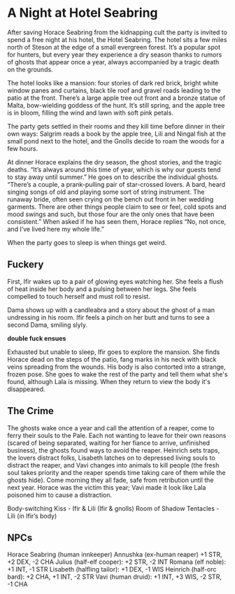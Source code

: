 # A Night at Hotel Seabring
After saving Horace Seabring from the kidnapping cult the party is invited to spend a free night at his hotel, the Hotel Seabring. The hotel sits a few miles north of Steson at the edge of a small evergreen forest. It’s a popular spot for hunters, but every year they experience a dry season thanks to rumors of ghosts that appear once a year, always accompanied by a tragic death on the grounds.

The hotel looks like a mansion: four stories of dark red brick, bright white window panes and curtains, black tile roof and gravel roads leading to the patio at the front. There’s a large apple tree out front and a bronze statue of Malta, bow-wielding goddess of the hunt. It’s still spring, and the apple tree is in bloom, filling the wind and lawn with soft pink petals.

The party gets settled in their rooms and they kill time before dinner in their own ways: Salgrim reads a book by the apple tree, Lili and Ningal fish at the small pond next to the hotel, and the Gnolls decide to roam the woods for a few hours.

At dinner Horace explains the dry season, the ghost stories, and the tragic deaths. “It’s always around this time of year, which is why our guests tend to stay away until summer.” He goes on to describe the individual ghosts. “There’s a couple, a prank-pulling pair of star-crossed lovers. A bard, heard singing songs of old and playing some sort of string instrument. The runaway bride, often seen crying on the bench out front in her wedding garments. There are other things people claim to see or feel, cold spots and mood swings and such, but those four are the only ones that have been consistent.” When asked if he has seen them, Horace replies “No, not once, and I’ve lived here my whole life.”

When the party goes to sleep is when things get weird.

## Fuckery
First, Ifir wakes up to a pair of glowing eyes watching her. She feels a flush of heat inside her body and a pulsing between her legs. She feels compelled to touch herself and must roll to resist.

Dama shows up with a candleabra and a story about the ghost of a man undressing in his room. Ifir feels a pinch on her butt and turns to see a second Dama, smiling slyly.

**double fuck ensues**

Exhausted but unable to sleep, Ifir goes to explore the mansion. She finds Horace dead on the steps of the patio, fang marks in his neck with black veins spreading from the wounds. His body is also contorted into a strange, frozen pose. She goes to wake the rest of the party and tell them what she's found, although Lala is missing. When they return to view the body it's disappeared.

## The Crime
The ghosts wake once a year and call the attention of a reaper, come to ferry their souls to the Pale. Each not wanting to leave for their own reasons (scared of being separated, waiting for her fiance to arrive, unfinished business), the ghosts found ways to avoid the reaper. Heinrich sets traps, the lovers distract folks, Lisabeth latches on to depressed living souls to distract the reaper, and Vavi changes into animals to kill people (the fresh soul takes priority and the reaper spends time taking care of them while the ghosts hide). Come morning they all fade, safe from retribution until the next year. Horace was the victim this year; Vavi made it look like Lala poisoned him to cause a distraction.



Body-switching Kiss - Ifir & Lili (Ifir & gnolls)
Room of Shadow Tentacles - Lili (in Ifir’s body)

## NPCs
Horace Seabring (human innkeeper)
Annushka (ex-human reaper) +1 STR, +2 DEX, -2 CHA
Julius (half-elf cooper): +2 STR, -2 INT
Romana (elf noble): +1 INT, -1 STR
Lisabeth (halfling tailor): +1 DEX, -1 WIS
Heinrich (half-orc bard): +2 CHA, +1 INT, -2 STR
Vavi (human druid): +1 INT, +3 WIS, -2 STR, -1 CHA
